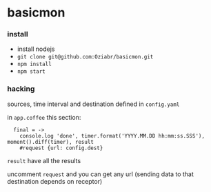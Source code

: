 # basicmon

### install

- install nodejs
- `git clone git@github.com:Oziabr/basicmon.git`
- `npm install`
- `npm start`
 
### hacking

sources, time interval and destination defined in `config.yaml`

in `app.coffee` this section:
```
  final = ->
    console.log 'done', timer.format('YYYY.MM.DD hh:mm:ss.SSS'), moment().diff(timer), result
    #request {url: config.dest}
```
`result` have all the results

uncomment `request` and you can get any url (sending data to that destination depends on receptor)
